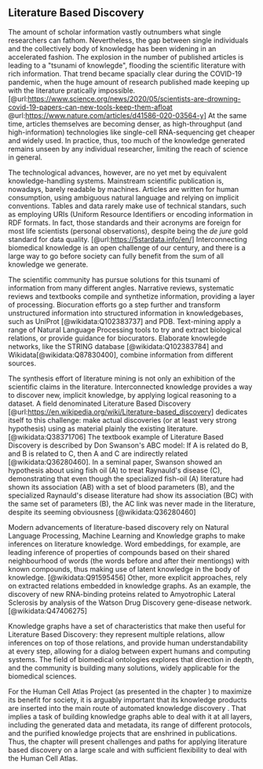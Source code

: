 
## Literature Based Discovery
 <!-- - 1.1. The quest for interoperable knowledge -->
The amount of scholar information vastly outnumbers what single researchers can fathom. 
Nevertheless, the gap between single individuals and the collectively body of knowledge has been widening in 
an accelerated fashion.
The explosion in the number of published articles is leading to a "tsunami of knowlegde",
flooding the scientific literature with rich information. 
That trend became spacially clear during the COVID-19 pandemic, when the huge amount of research published made keeping up with the literature pratically impossible. [@url:https://www.science.org/news/2020/05/scientists-are-drowning-covid-19-papers-can-new-tools-keep-them-afloat @url:https://www.nature.com/articles/d41586-020-03564-y] 
At the same time, articles themselves are becoming denser, as high-throughput (and high-information) technologies
like single-cell RNA-sequencing get cheaper and widely used. 
In practice, thus, too much of the knowledge generated remains unseen by any individual researcher, limiting the reach of science in general.  

 <!-- - 1.1. The quest for interoperable knowledge -->
 <!-- - 1.2.3. Web of Data and Linked Open Data -->
The technological advances, however, are no yet met by equivalent knowledge-handling systems.
Mainstream scientific publication is, nowadays, barely readable by machines.
Articles are written for human consumption, using ambiguous natural language and relying on implicit conventions. 
Tables and data rarely make use of technical standars, such as employing URIs (Uniform Resource Identifiers or encoding information in RDF formats. 
In fact, those standards and their acronyms are foreign for most life scientists (personal observations), despite
being the _de jure_ gold standard for data quality. [@url:https://5stardata.info/en/]
Interconnecting biomedical knowledge is an open challenge of our century, and there is a large way to go
before society can fully benefit from the sum of all knowledge we generate. 

<!--- 1.1.1. Literature Based Discovery, hidden knowledge and text-mining -->
The scientific community has pursue solutions for this tsunami of information from many different angles. 
Narrative reviews, systematic reviews and textbooks compile and synthetize information, providing a layer of processing. 
Biocuration efforts go a step further and transform unstructured information into structured information
in knowledgebases, such as UniProt [@wikidata:Q102383737] and PDB. 
Text-mining apply a range of Natural Language Processing tools to try and extract biological relations,
or provide guidance for biocurators. 
Elaborate knowlegde networks, like the STRING database [@wikidata:Q102383784] and Wikidata[@wikidata:Q87830400], 
combine information from different sources. 

<!-- - 1.1.1.1. Literature Based Discovery (explicitly) --->

The synthesis effort of literature mining is not only an exhibition of the scientific claims in the literature.
Interconnected knowledge provides a way to discover new, implicit knowledge, by applying logical reasoning to a dataset. 
A field denominated Literature Based Discovery [@url:https://en.wikipedia.org/wiki/Literature-based_discovery] dedicates itself to this challenge: make actual discoveries (or at least very strong hypothesis) using as material plainly the existing literature. [@wikidata:Q38371706]
The textbook example of Literature Based Discovery is described by Don Swanson's ABC model: If A is related do B, and B is related to C, then A and C are indirectly related [@wikidata:Q36280460].
In a seminal paper, Swanson showed an hypothesis about using fish oil (A) to treat Raynauld's disease (C), demonstrating that even though the specialized fish-oil (A) literature had shown its association (AB) with a set of blood parameters (B), and the specialized Raynauld's disease literature had show its association (BC) with the same set of parameters (B), the AC link was never made in the literature, despite its seeming obviousness [@wikidata:Q36280460]

<!--- 1.1.1. Literature Based Discovery, hidden knowledge and text-mining -->

Modern advancements of literature-based discovery rely on Natural Language Processing, Machine Learning and Knowledge graphs to make inferences on literature knowledge.
Word embeddings, for example, are leading inference of properties of compounds based on their shared neighbourhood of words (the words before and after their mentiongs) with known compounds, thus making use of latent knowledge in the body of knowledge. [@wikidata:Q91595456]
Other, more explicit approaches, rely on extracted relations embedded in knowledge graphs. As an example, the discovery of new RNA-binding proteins related to Amyotrophic Lateral Sclerosis by analysis of the Watson Drug Discovery gene-disease network. [@wikidata:Q47406275]

Knowledge graphs have a set of characteristics that make then useful for Literature Based Discovery: they represent multiple relations, allow inferences on top of those relations, and provide human understandability at every step, allowing for a dialog between expert humans and computing systems.
The field of biomedical ontologies explores that direction in depth, and the community is building many solutions, widely applicable for the biomedical sciences.

For the Human Cell Atlas Project (as presented in the chapter <!-- 1.4. The challenges of the Human Cell Atlas -->) to maximize its benefit for society, it is arguably important that its knowledge products are inserted into the main route of automated knowledge discovery . 
That implies a task of building knowledge graphs able to deal with it at all layers, including the generated data and metadata, its range of different protocols, and the purified knowledge projects that are enshrined in publications.
Thus, the chapter <!-- - 1.2. Formal representation of knowledge and - 1.3. Knowledge Representation in biology -->  will present challenges and paths for applying literature based discovery on a large scale and with sufficient flexibility to deal with the Human Cell Atlas. 